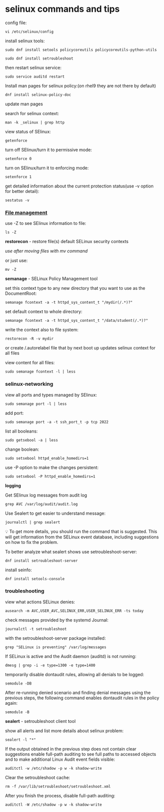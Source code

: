 # selinux commands and tips

config file:

```
vi /etc/selinux/config
```

install selinux tools:

```
sudo dnf install setools policycoreutils policycoreutils-python-utils
```

```
sudo dnf install setroubleshoot
```

then restart selinux service:

```
sudo service auditd restart
```

Install man pages for selinux policy:(on rhel9 they are not there by default)

```
dnf install selinux-policy-doc
```

update man pages

search for selinux context:

```
man -k _selinux | grep http
```

view status of SElinux:

```
getenforce
```

turn off SElinux/turn it to permissive mode:

```
setenforce 0
```

turn on SElinux/turn it to enforcing mode:

```
setenforce 1

```

get detailed information about the current protection status(use -v option for better detail):

```
sestatus -v
```

### [File management](https://github.com/adambiro1/knowledgebase/blob/main/SElinux.md#file-management)

use -Z to see SElinux information to file:

```
ls -Z

```

**restorecon** - restore file(s) default SELinux security contexts

*use after moving files with mv command*

or just use:

```
mv -Z
```

**semanage** - SELinux Policy Management tool

set this context type to any new directory that you want to use as the DocumentRoot:

```
semanage fcontext -a -t httpd_sys_content_t "/mydir(/.*)?"
```

set default context to whole directory:

```
semanage fcontext -a -t httpd_sys_content_t "/data/student(/.*)?"
```

write the context also to file system:

```
restorecon -R -v mydir
```

or create /.autorelabel file that by next boot up updates selinux context for all files

view content for all files:

```
sudo semanage fcontext -l | less
```

### selinux-networking

view all ports and types managed by SElinux:

```
sudo semanage port -l | less
```

add port:

```
sudo semanage port -a -t ssh_port_t -p tcp 2022
```

list all booleans:

```
sudo getsebool -a | less
```

change boolean:

```
sudo setsebool httpd_enable_homedirs=1
```

use -P option to make the changes persistent:

```
sudo setsebool -P httpd_enable_homedirs=1
```

**logging**

Get SElinux log messages from audit log

```
grep AVC /var/log/audit/audit.log
```

Use Sealert to get easier to understand message:

```
journalctl | grep sealert
```

<aside>
💡 To get more details, you should run the command that is suggested. This will get information from the SELinux event database, including suggestions on how to fix the problem.

</aside>

To better analyze what sealert shows use setroubleshoot-server:

```
dnf install setroubleshoot-server
```

install seinfo:

```
dnf install setools-console
```

### troubleshooting

view what actions SELinux denies:

```
ausearch -m AVC,USER_AVC,SELINUX_ERR,USER_SELINUX_ERR -ts today
```

check messages provided by the systemd Journal:

```
journalctl -t setroubleshoot
```

with the setroubleshoot-server package installed:

```
grep "SELinux is preventing" /var/log/messages
```

If SELinux is active and the Audit daemon (auditd) is not running:

```
dmesg | grep -i -e type=1300 -e type=1400
```

temporarily disable dontaudit rules, allowing all denials to be logged:

```
semodule -DB
```

After re-running denied scenario and finding denial messages using the previous steps, the following command enables dontaudit rules in the policy again:

```
semodule -B
```

**sealert** - setroubleshoot client tool 

show all alerts and list more details about selinux problem:

```
sealert -l "*"
```

If the output obtained in the previous step does not contain clear suggestions enable full-path auditing to see full paths to accessed objects and to make additional Linux Audit event fields visible:

```
auditctl -w /etc/shadow -p w -k shadow-write
```

Clear the setroubleshoot cache:

```
rm -f /var/lib/setroubleshoot/setroubleshoot.xml
```

After you finish the process, disable full-path auditing:

```
auditctl -W /etc/shadow -p w -k shadow-write
```